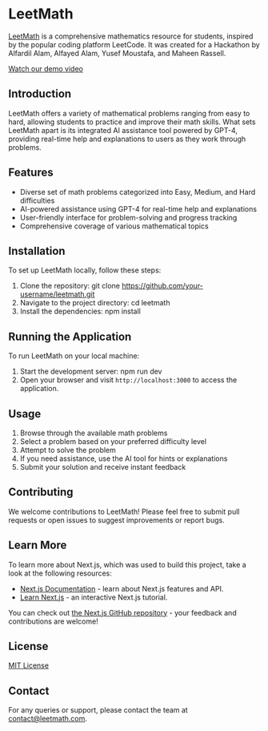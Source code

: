# LeetMath

[LeetMath](https://leetmath-website.vercel.app/) is a comprehensive mathematics resource for students, inspired by the popular coding platform LeetCode. It was created for a Hackathon by Alfardil Alam, Alfayed Alam, Yusef Moustafa, and Maheen Rassell.

[Watch our demo video](https://youtu.be/wxYb2KnsYJ8)

## Introduction

LeetMath offers a variety of mathematical problems ranging from easy to hard, allowing students to practice and improve their math skills. What sets LeetMath apart is its integrated AI assistance tool powered by GPT-4, providing real-time help and explanations to users as they work through problems.

## Features

- Diverse set of math problems categorized into Easy, Medium, and Hard difficulties
- AI-powered assistance using GPT-4 for real-time help and explanations
- User-friendly interface for problem-solving and progress tracking
- Comprehensive coverage of various mathematical topics

## Installation

To set up LeetMath locally, follow these steps:

1. Clone the repository:
git clone https://github.com/your-username/leetmath.git
2. Navigate to the project directory:
cd leetmath
3. Install the dependencies:
npm install

## Running the Application

To run LeetMath on your local machine:

1. Start the development server:
npm run dev
2. Open your browser and visit `http://localhost:3000` to access the application.

## Usage

1. Browse through the available math problems
2. Select a problem based on your preferred difficulty level
3. Attempt to solve the problem
4. If you need assistance, use the AI tool for hints or explanations
5. Submit your solution and receive instant feedback

## Contributing

We welcome contributions to LeetMath! Please feel free to submit pull requests or open issues to suggest improvements or report bugs.

## Learn More

To learn more about Next.js, which was used to build this project, take a look at the following resources:

- [Next.js Documentation](https://nextjs.org/docs) - learn about Next.js features and API.
- [Learn Next.js](https://nextjs.org/learn) - an interactive Next.js tutorial.

You can check out [the Next.js GitHub repository](https://github.com/vercel/next.js/) - your feedback and contributions are welcome!

## License

[MIT License](LICENSE)

## Contact

For any queries or support, please contact the team at [contact@leetmath.com](mailto:contact@leetmath.com).
